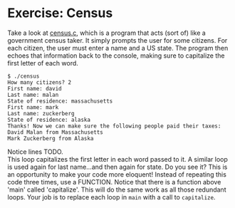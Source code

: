 # Exercise: Census

Take a look at [census.c](./census.c), which is a program that acts (sort of) like a government census taker. It simply prompts the user for some citizens. For each citizen, the user must enter a name and a US state. The program then echoes that information back to the console, making sure to capitalize the first letter of each word.

```
$ ./census
How many citizens? 2
First name: david
Last name: malan
State of residence: massachusetts
First name: mark
Last name: zuckerberg
State of residence: alaska
Thanks! Now we can make sure the following people paid their taxes:
David Malan from Massachusetts
Mark Zuckerberg from Alaska
```
  
Notice lines TODO.  
This loop capitalizes the first letter in each word passed to it.  A similar loop is used again for last name...and then again for state. Do you see it?  This is an opportunity to make your code more eloquent! Instead of repeating this code three times, use a FUNCTION.  Notice that there is a function above 'main' called 'capitalize'.  This will do the same work as all those redundant loops.  Your job is to replace each loop in `main` with a call to `capitalize`.
  
